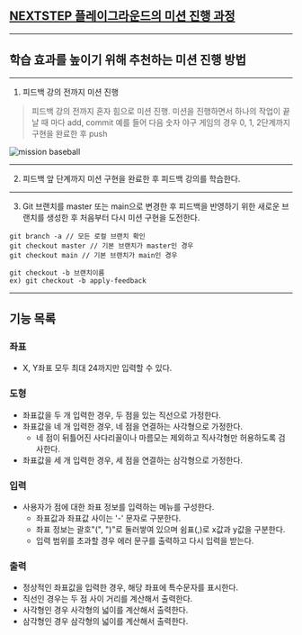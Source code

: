 ## [NEXTSTEP 플레이그라운드의 미션 진행 과정](https://github.com/next-step/nextstep-docs/blob/master/playground/README.md)

---
## 학습 효과를 높이기 위해 추천하는 미션 진행 방법

---
1. 피드백 강의 전까지 미션 진행 
> 피드백 강의 전까지 혼자 힘으로 미션 진행. 미션을 진행하면서 하나의 작업이 끝날 때 마다 add, commit
> 예를 들어 다음 숫자 야구 게임의 경우 0, 1, 2단계까지 구현을 완료한 후 push

![mission baseball](https://raw.githubusercontent.com/next-step/nextstep-docs/master/playground/images/mission_baseball.png)

---
2. 피드백 앞 단계까지 미션 구현을 완료한 후 피드백 강의를 학습한다.

---
3. Git 브랜치를 master 또는 main으로 변경한 후 피드백을 반영하기 위한 새로운 브랜치를 생성한 후 처음부터 다시 미션 구현을 도전한다.

```
git branch -a // 모든 로컬 브랜치 확인
git checkout master // 기본 브랜치가 master인 경우
git checkout main // 기본 브랜치가 main인 경우

git checkout -b 브랜치이름
ex) git checkout -b apply-feedback
```

---

## 기능 목록
### 좌표
- X, Y좌표 모두 최대 24까지만 입력할 수 있다.
### 도형
- 좌표값을 두 개 입력한 경우, 두 점을 있는 직선으로 가정한다.
- 좌표값을 네 개 입력한 경우, 네 점을 연결하는 사각형으로 가정한다.
  - 네 점이 뒤틀어진 사다리꼴이나 마름모는 제외하고 직사각형만 허용하도록 검사한다.
- 좌표값을 세 개 입력한 경우, 세 점을 연결하는 삼각형으로 가정한다.
### 입력
- 사용자가 점에 대한 좌표 정보를 입력하는 메뉴를 구성한다.
  - 좌표값과 좌표값 사이는 '-' 문자로 구분한다.
  - 좌표 정보는 괄호"(", ")"로 둘러쌓여 있으며 쉼표(,)로 x값과 y값을 구분한다.
  - 입력 범위를 초과할 경우 에러 문구를 출력하고 다시 입력을 받는다.
### 출력
- 정상적인 좌표값을 입력한 경우, 해당 좌표에 특수문자를 표시한다.
- 직선인 경우는 두 점 사이 거리를 계산해서 출력한다.
- 사각형인 경우 사각형의 넓이를 계산해서 출력한다.
- 삼각형인 경우 삼각형의 넓이를 계산해서 출력한다.